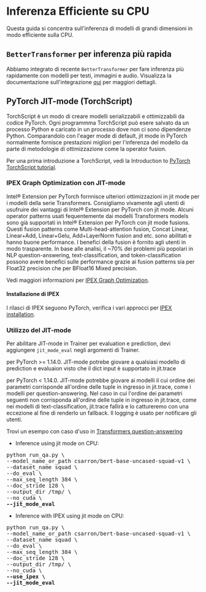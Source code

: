 <!--Copyright 2022 The HuggingFace Team. All rights reserved.

Licensed under the Apache License, Version 2.0 (the "License"); you may not use this file except in compliance with
the License. You may obtain a copy of the License at

http://www.apache.org/licenses/LICENSE-2.0

Unless required by applicable law or agreed to in writing, software distributed under the License is distributed on
an "AS IS" BASIS, WITHOUT WARRANTIES OR CONDITIONS OF ANY KIND, either express or implied. See the License for the

⚠️ Note that this file is in Markdown but contain specific syntax for our doc-builder (similar to MDX) that may not be
rendered properly in your Markdown viewer.

-->

# Inferenza Efficiente su CPU

Questa guida si concentra sull'inferenza di modelli di grandi dimensioni in modo efficiente sulla CPU.

## `BetterTransformer` per inferenza più rapida

Abbiamo integrato di recente `BetterTransformer` per fare inferenza più rapidamente con modelli per testi, immagini e audio. Visualizza la documentazione sull'integrazione [qui](https://hf-mirror.com/docs/optimum/bettertransformer/overview) per maggiori dettagli.

## PyTorch JIT-mode (TorchScript)

TorchScript è un modo di creare modelli serializzabili e ottimizzabili da codice PyTorch. Ogni programmma TorchScript può esere salvato da un processo Python  e caricato in un processo dove non ci sono dipendenze Python.
Comparandolo con l'eager mode di default, jit mode in PyTorch normalmente fornisce prestazioni migliori per l'inferenza del modello da parte di metodologie di ottimizzazione come la operator fusion.

Per una prima introduzione a TorchScript, vedi la Introduction to [PyTorch TorchScript tutorial](https://pytorch.org/tutorials/beginner/Intro_to_TorchScript_tutorial.html#tracing-modules).

### IPEX Graph Optimization con JIT-mode

Intel® Extension per PyTorch fornnisce ulteriori ottimizzazioni in jit mode per i modelli della serie Transformers. Consigliamo vivamente agli utenti di usufruire dei vantaggi di Intel® Extension per PyTorch con jit mode. Alcuni operator patterns usati fequentemente dai modelli Transformers models sono già supportati in Intel® Extension per PyTorch con jit mode fusions. Questi fusion patterns come Multi-head-attention fusion, Concat Linear, Linear+Add, Linear+Gelu, Add+LayerNorm fusion and etc. sono abilitati e hanno buone performance. I benefici della fusion è fornito agli utenti in modo trasparente. In base alle analisi, il ~70% dei problemi più popolari in NLP question-answering, text-classification, and token-classification possono avere benefici sulle performance grazie ai fusion patterns sia per Float32 precision che per BFloat16 Mixed precision.

Vedi maggiori informazioni per [IPEX Graph Optimization](https://intel.github.io/intel-extension-for-pytorch/cpu/latest/tutorials/features/graph_optimization.html).

#### Installazione di IPEX

I rilasci di IPEX seguono PyTorch, verifica i vari approcci per [IPEX installation](https://intel.github.io/intel-extension-for-pytorch/).

### Utilizzo del JIT-mode

Per abilitare JIT-mode in Trainer per evaluation e prediction, devi aggiungere `jit_mode_eval` negli argomenti di Trainer.

<Tip warning={true}>

per PyTorch >= 1.14.0. JIT-mode potrebe giovare a qualsiasi modello di prediction e evaluaion visto che il dict input è supportato in jit.trace

per PyTorch < 1.14.0. JIT-mode potrebbe giovare ai modelli il cui ordine dei parametri corrisponde all'ordine delle tuple in ingresso in jit.trace, come i modelli per question-answering.
Nel caso in cui l'ordine dei parametri seguenti non corrisponda all'ordine delle tuple in ingresso in jit.trace, come nei modelli di text-classification, jit.trace fallirà e lo cattureremo con una eccezione al fine di renderlo un fallback. Il logging è usato per notificare gli utenti.

</Tip>

Trovi un esempo con caso d'uso in [Transformers question-answering](https://github.com/huggingface/transformers/tree/main/examples/pytorch/question-answering)

- Inference using jit mode on CPU:

<pre>python run_qa.py \
--model_name_or_path csarron/bert-base-uncased-squad-v1 \
--dataset_name squad \
--do_eval \
--max_seq_length 384 \
--doc_stride 128 \
--output_dir /tmp/ \
--no_cuda \
<b>--jit_mode_eval </b></pre> 

- Inference with IPEX using jit mode on CPU:

<pre>python run_qa.py \
--model_name_or_path csarron/bert-base-uncased-squad-v1 \
--dataset_name squad \
--do_eval \
--max_seq_length 384 \
--doc_stride 128 \
--output_dir /tmp/ \
--no_cuda \
<b>--use_ipex \</b>
<b>--jit_mode_eval</b></pre> 
